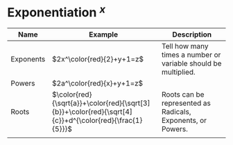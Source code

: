 # Exponentiation $^x$

| Name | Example | Description |
|---|---|---|
| Exponents | $2x^\color{red}{2}+y+1=z$ | Tell how many times a number or variable should be multiplied. |
| Powers | $2a^\color{red}{x}+y+1=z$ |  |
| Roots | $\color{red}{\sqrt{a}}+\color{red}{\sqrt[3]{b}}+\color{red}{\sqrt[4]{c}}+d^{\color{red}{\frac{1}{5}}}$ | Roots can be represented as Radicals, Exponents, or Powers. |
|  |  |  |
